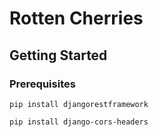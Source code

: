 # Rotten Cherries

## Getting Started

### Prerequisites
```
pip install djangorestframework

pip install django-cors-headers
```
